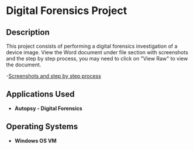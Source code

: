 <h1>Digital Forensics Project</h1>


<h2>Description</h2>
This project consists of performing a digital forensics investigation of a device image. View the Word document under file section with screenshots and the step by step process, you may need to click on "View Raw" to view the document. 
<br />

-[Screenshots and step by step process](https://github.com/SulliZ/Digital-Forensics-Project/blob/main/ZadranSaliman_DigitalForensicsProject%20(1).docx)  


<h2>Applications Used</h2>

- <b>Autopsy - Digital Forensics</b> 

<h2>Operating Systems</h2>

- <b>Windows OS VM</b> 

<!--
 ```diff
- text in red
+ text in green
! text in orange
# text in gray
@@ text in purple (and bold)@@
```
--!>
